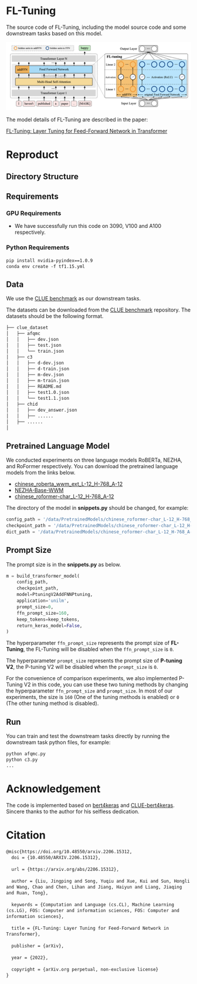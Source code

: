 # FL-Tuning
The source code of FL-Tuning, including the model source code and some downstream tasks based on this model.


<img width="750" alt="" src="./model_ architecture.png">

The model details of FL-Tuning are described in the paper:

[FL-Tuning: Layer Tuning for Feed-Forward Network in Transformer](https://arxiv.org/abs/2206.15312)

#  Reproduct


## Directory Structure


## Requirements
### GPU Requirements
* We have successfully run this code on 3090, V100 and A100 respectively.

### Python Requirements
```
pip install nvidia-pyindex==1.0.9
conda env create -f tf1.15.yml
```

## Data
We use the [CLUE benchmark](https://github.com/CLUEbenchmark/CLUE) as our downstream tasks.

The datasets can be downloaded from the [CLUE benchmark](https://github.com/CLUEbenchmark/CLUE) repository. The datasets should be the following format.
```
├── clue_dataset
│   ├── afqmc
│   │   ├── dev.json
│   │   ├── test.json
│   │   └── train.json
│   ├── c3
│   │   ├── d-dev.json
│   │   ├── d-train.json
│   │   ├── m-dev.json
│   │   ├── m-train.json
│   │   ├── README.md
│   │   ├── test1.0.json
│   │   └── test1.1.json
│   ├── chid
│   │   ├── dev_answer.json
│   │   ├── ......
│   ├── ......
│
```

## Pretrained Language Model
We conducted experiments on three language models RoBERTa, NEZHA, and RoFormer respectively. You can download the pretrained language models from the links below.
* [chinese_roberta_wwm_ext_L-12_H-768_A-12](https://github.com/brightmart/roberta_zh)
* [NEZHA-Base-WWM](https://github.com/huawei-noah/Pretrained-Language-Model/tree/master/NEZHA-TensorFlow)
* [chinese_roformer-char_L-12_H-768_A-12](https://github.com/ZhuiyiTechnology/roformer)

The directory of the model in **snippets.py** should be changed, for example:
```Python
config_path = '/data/PretrainedModels/chinese_roformer-char_L-12_H-768_A-12/bert_config.json'
checkpoint_path = '/data/PretrainedModels/chinese_roformer-char_L-12_H-768_A-12/bert_model.ckpt'
dict_path = '/data/PretrainedModels/chinese_roformer-char_L-12_H-768_A-12/vocab.txt'
```
## Prompt Size
The prompt size is in the **snippets.py** as below.
```Python
m = build_transformer_model(
    config_path, 
    checkpoint_path, 
    model=PtuningV2AddFNNPtuning,
    application='unilm', 
    prompt_size=0,
    ffn_prompt_size=160,
    keep_tokens=keep_tokens,
    return_keras_model=False,
)
```
The hyperparameter `ffn_prompt_size` represents the prompt size of **FL-Tuning**, the FL-Tuning will be disabled when the `ffn_prompt_size` is `0`.

The hyperparameter `prompt_size` represents the prompt size of **P-tuning V2**, the P-tuning V2 will be disabled when the `prompt_size` is `0`.

For the convenience of comparison experiments, we also implemented P-Tuning V2 in this code, you can use these two tuning methods by changing the hyperparameter `ffn_prompt_size` and `prompt_size`. In most of our experiments, the size is `160` (One of the tuning methods is enabled) or `0` (The other tuning method is disabled).

## Run
You can train and test the downstream tasks directly by running the downstream task python files, for example:
```Shell
python afqmc.py
python c3.py
...
```

# Acknowledgement

The code is implemented based on [bert4keras](https://github.com/bojone/bert4keras) and [CLUE-bert4keras](https://github.com/bojone/CLUE-bert4keras). Sincere thanks to the author for his selfless dedication.

# Citation

```
@misc{https://doi.org/10.48550/arxiv.2206.15312,
  doi = {10.48550/ARXIV.2206.15312},
  
  url = {https://arxiv.org/abs/2206.15312},
  
  author = {Liu, Jingping and Song, Yuqiu and Xue, Kui and Sun, Hongli and Wang, Chao and Chen, Lihan and Jiang, Haiyun and Liang, Jiaqing and Ruan, Tong},
  
  keywords = {Computation and Language (cs.CL), Machine Learning (cs.LG), FOS: Computer and information sciences, FOS: Computer and information sciences},
  
  title = {FL-Tuning: Layer Tuning for Feed-Forward Network in Transformer},
  
  publisher = {arXiv},
  
  year = {2022},
  
  copyright = {arXiv.org perpetual, non-exclusive license}
}

```
